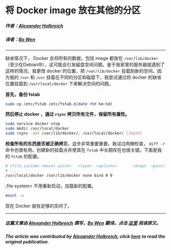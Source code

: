 # 将 Docker image 放在其他的分区

##### 作者：[Alexander Holbreich](https://twitter.com/shuron)

##### 译者：[Bo Wen](http://weibo.com/u/2537862844)

***
缺省情况下， Docker 会将所有的数据，包括 image 都放在  ```/var/lib/docker``` （至少在Debian中），这可能会引发磁盘空间问题。鉴于我家里的服务器就遇到了这样的情况，我更改 docker 的位置，把 ```/var/lib/docker``` 挂载到新的空间。因为我的 ```/var``` 和 ```/usr``` 挂载在不同的分区和磁盘下，我尝试通过将 docker 的缺省位置挂载到 ```/usr/local/docker``` 下来解决空间的问题。

**首先，备份 fstab**

```bash
sudo cp /etc/fstab /etc/fstab.$(date +%Y-%m-%d)
```

**然后停止 docker ，通过 ```rsync``` 拷贝所有文件，保留所有属性。**

```bash
sudo service docker stop
sudo mkdir /usr/local/docker
sudo rsync -aXS /var/lib/docker/. /usr/local/docker/ [/bash]
```

**检查所有的东西是否被正确拷贝**，这步非常重要重要。我试过肉眼检查， ```diff -r``` 命令也很有用。创建新的挂载点并使其在 ```fstab``` 中长期存在也很关键。下面是我的 ```fstab``` 的配置。

```bash
# <file system> <mount point>   <type>  <options>       <dump>  <pass>
# ...
/usr/local/docker /var/lib/docker none bind 0 0
```

;file system> <mount point> <type> <options> <dump> <pass>
不用重新启动，加载新的配置。


```bash
mount -a
```

现在 Docker 就有足够的空间了。

***
##### 这篇文章由 [Alexander Holbreich](https://twitter.com/shuron) 撰写，[Bo Wen](http://weibo.com/u/2537862844) 翻译。点击 [这里](http://alexander.holbreich.org/2014/07/moving-docker-images-different-partition/) 阅读原文。

##### The article was contributed by [Alexander Holbreich](https://twitter.com/shuron), click [here](http://alexander.holbreich.org/2014/07/moving-docker-images-different-partition/) to read the original publication.
